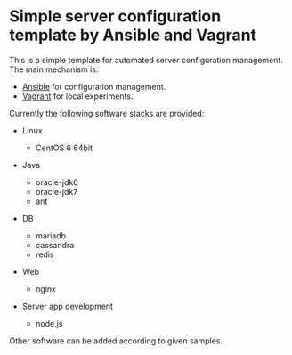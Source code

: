 Simple server configuration template by Ansible and Vagrant
======================

This is a simple template for automated server configuration management.  The main mechanism is:

- [Ansible](http://www.ansibleworks.com/) for configuration management.
- [Vagrant](http://www.vagrantup.com/) for local experiments.


Currently the following software stacks are provided:

- Linux
  - CentOS 6 64bit

- Java
  - oracle-jdk6
  - oracle-jdk7
  - ant

- DB
  - mariadb
  - cassandra
  - redis

- Web
  - nginx

- Server app development
  - node.js

Other software can be added according to given samples.

